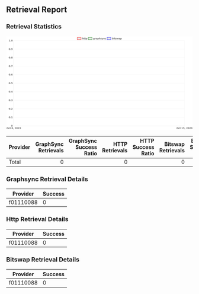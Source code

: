 ## Retrieval Report
### Retrieval Statistics
<img src="https://raw.githubusercontent.com/data-preservation-programs/filplus-checker-assets/main/filecoin-project/filecoin-plus-large-datasets/issues/2213/1697181483179.png"/>

| Provider | GraphSync Retrievals | GraphSync Success Ratio | HTTP Retrievals | HTTP Success Ratio | Bitswap Retrievals | Bitswap Success Ratio |
| :------- | -------------------: | ----------------------: | --------------: | -----------------: | -----------------: | --------------------: |
| Total    |                    0 |                         |               0 |                    |                  0 |                       |

### Graphsync Retrieval Details
| Provider  | Success |
| --------- | ------- |
| f01110088 | 0       |

### Http Retrieval Details
| Provider  | Success |
| --------- | ------- |
| f01110088 | 0       |

### Bitswap Retrieval Details
| Provider  | Success |
| --------- | ------- |
| f01110088 | 0       |
